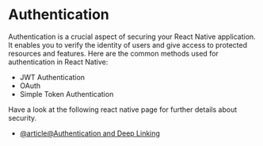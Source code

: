 # Authentication

Authentication is a crucial aspect of securing your React Native application. It enables you to verify the identity of users and give access to protected resources and features. Here are the common methods used for authentication in React Native:

- JWT Authentication
- OAuth
- Simple Token Authentication

Have a look at the following react native page for further details about security.

- [@article@Authentication and Deep Linking](https://reactnative.dev/docs/security#authentication-and-deep-linking)